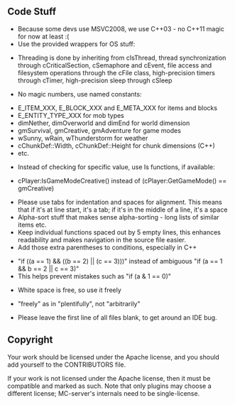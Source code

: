 
Code Stuff
----------

 * Because some devs use MSVC2008, we use C++03 - no C++11 magic for now at least :(
 * Use the provided wrappers for OS stuff:
  - Threading is done by inheriting from cIsThread, thread synchronization through cCriticalSection, cSemaphore and cEvent, file access and filesystem operations through the cFile class, high-precision timers through cTimer, high-precision sleep through cSleep
 * No magic numbers, use named constants:
  - E_ITEM_XXX, E_BLOCK_XXX and E_META_XXX for items and blocks
  - E_ENTITY_TYPE_XXX for mob types
  - dimNether, dimOverworld and dimEnd for world dimension
  - gmSurvival, gmCreative, gmAdventure for game modes
  - wSunny, wRain, wThunderstorm for weather
  - cChunkDef::Width, cChunkDef::Height for chunk dimensions (C++)
  - etc.
 * Instead of checking for specific value, use Is functions, if available:
  - cPlayer:IsGameModeCreative() instead of (cPlayer:GetGameMode() == gmCreative)
 * Please use tabs for indentation and spaces for alignment. This means that if it's at line start, it's a tab; if it's in the middle of a line, it's a space
 * Alpha-sort stuff that makes sense alpha-sorting - long lists of similar items etc.
 * Keep individual functions spaced out by 5 empty lines, this enhances readability and makes navigation in the source file easier.
 * Add those extra parentheses to conditions, especially in C++
  - "if ((a == 1) && ((b == 2) || (c == 3)))" instead of ambiguous "if (a == 1 && b == 2 || c == 3)"
  - This helps prevent mistakes such as "if (a & 1 == 0)"
 * White space is free, so use it freely
  - "freely" as in "plentifully", not "arbitrarily"
 * Please leave the first line of all files blank, to get around an IDE bug.


Copyright
---------

Your work should be licensed under the Apache license, and you should add yourself to the CONTRIBUTORS file.

If your work is not licensed under the Apache license, then it must be compatible and marked as such. Note that only plugins may choose a different license; MC-server's internals need to be single-license.
